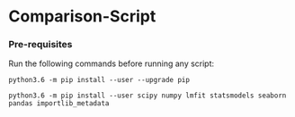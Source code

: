 # Comparison-Script

### Pre-requisites

Run the following commands before running any script:

```
python3.6 -m pip install --user --upgrade pip

python3.6 -m pip install --user scipy numpy lmfit statsmodels seaborn pandas importlib_metadata
```
